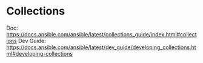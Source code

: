 # Collections
Doc: https://docs.ansible.com/ansible/latest/collections_guide/index.html#collections Dev Guide: https://docs.ansible.com/ansible/latest/dev_guide/developing_collections.html#developing-collections
